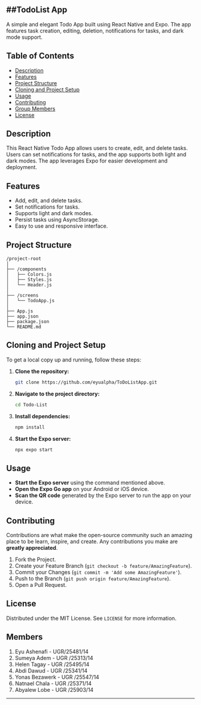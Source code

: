 

##TodoList App
-------
A simple and elegant Todo App built using React Native and Expo. The app features task creation, editing, deletion, notifications for tasks, and dark mode support.

## Table of Contents

- [Description](#description)
- [Features](#features)
- [Project Structure](#project-structure)
- [Cloning and Project Setup](#cloning-and-project-setup)
- [Usage](#usage)
- [Contributing](#contributing)
- [Group Members](#members)
- [License](#license)

## Description

This React Native Todo App allows users to create, edit, and delete tasks. Users can set notifications for tasks, and the app supports both light and dark modes. The app leverages Expo for easier development and deployment.

## Features

- Add, edit, and delete tasks.
- Set notifications for tasks.
- Supports light and dark modes.
- Persist tasks using AsyncStorage.
- Easy to use and responsive interface.

## Project Structure

```
/project-root
│
├── /components
│   ├── Colors.js
│   ├── Styles.js
│   └── Header.js
│
├── /screens
│   └── TodoApp.js
│
├── App.js
├── app.json
├── package.json
└── README.md
```

## Cloning and Project Setup

To get a local copy up and running, follow these steps:

1. **Clone the repository:**

   ```sh
   git clone https://github.com/eyualpha/ToDoListApp.git
   ```

2. **Navigate to the project directory:**

   ```sh
   cd Todo-List
   ```

3. **Install dependencies:**

   ```sh
   npm install
   ```

4. **Start the Expo server:**

   ```sh
   npx expo start
   ```

## Usage

- **Start the Expo server** using the command mentioned above.
- **Open the Expo Go app** on your Android or iOS device.
- **Scan the QR code** generated by the Expo server to run the app on your device.

## Contributing

Contributions are what make the open-source community such an amazing place to be learn, inspire, and create. Any contributions you make are **greatly appreciated**.

1. Fork the Project.
2. Create your Feature Branch (`git checkout -b feature/AmazingFeature`).
3. Commit your Changes (`git commit -m 'Add some AmazingFeature'`).
4. Push to the Branch (`git push origin feature/AmazingFeature`).
5. Open a Pull Request.

## License

Distributed under the MIT License. See `LICENSE` for more information.

## Members

1. Eyu Ashenafi -       		 UGR/25481/14
2. Sumeya Adem   -		 UGR /25313/14
3. Helen Tagay    -  		UGR /25495/14
4. Abdi Dawud      - 		UGR /25341/14
5. Yonas Bezawerk  	-	UGR /25547/14
6. Natnael Chala     -   		UGR /25371/14
7. Abyalew Lobe       -  		UGR /25903/14

---


